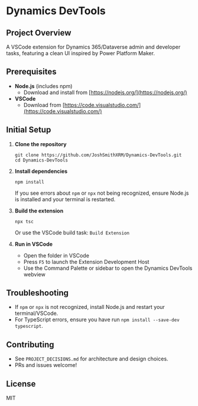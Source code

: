 # Dynamics DevTools

## Project Overview
A VSCode extension for Dynamics 365/Dataverse admin and developer tasks, featuring a clean UI inspired by Power Platform Maker.

## Prerequisites
- **Node.js** (includes npm)
  - Download and install from [https://nodejs.org/](https://nodejs.org/)
- **VSCode**
  - Download from [https://code.visualstudio.com/](https://code.visualstudio.com/)

## Initial Setup
1. **Clone the repository**
   ```
   git clone https://github.com/JoshSmithXRM/Dynamics-DevTools.git
   cd Dynamics-DevTools
   ```
2. **Install dependencies**
   ```
   npm install
   ```
   If you see errors about `npm` or `npx` not being recognized, ensure Node.js is installed and your terminal is restarted.

3. **Build the extension**
   ```
   npx tsc
   ```
   Or use the VSCode build task: `Build Extension`

4. **Run in VSCode**
   - Open the folder in VSCode
   - Press `F5` to launch the Extension Development Host
   - Use the Command Palette or sidebar to open the Dynamics DevTools webview

## Troubleshooting
- If `npm` or `npx` is not recognized, install Node.js and restart your terminal/VSCode.
- For TypeScript errors, ensure you have run `npm install --save-dev typescript`.

## Contributing
- See `PROJECT_DECISIONS.md` for architecture and design choices.
- PRs and issues welcome!

## License
MIT
